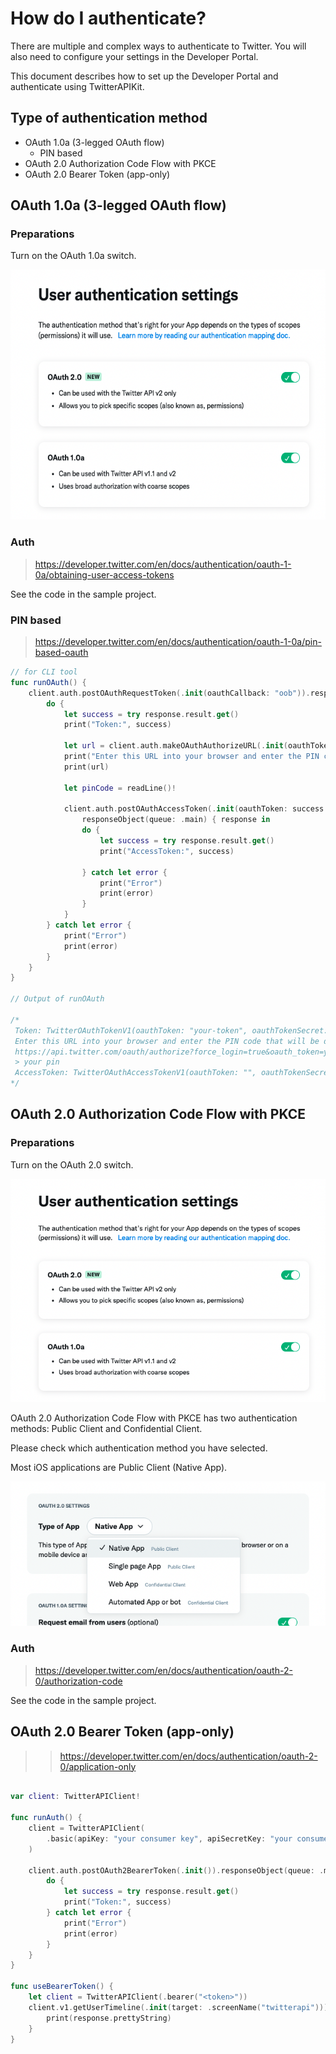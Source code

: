 # How do I authenticate?

There are multiple and complex ways to authenticate to Twitter. You will also need to configure your settings in the Developer Portal.

This document describes how to set up the Developer Portal and authenticate using TwitterAPIKit.

## Type of authentication method

- OAuth 1.0a (3-legged OAuth flow)
  - PIN based
- OAuth 2.0 Authorization Code Flow with PKCE
- OAuth 2.0 Bearer Token (app-only)

## OAuth 1.0a (3-legged OAuth flow)

### Preparations

Turn on the OAuth 1.0a switch.

<div style="text-align: center;">
    <img height="400" src="./imgs/AuthTypeSwitch.png" />
</div>

### Auth

> https://developer.twitter.com/en/docs/authentication/oauth-1-0a/obtaining-user-access-tokens

See the code in the sample project.

### PIN based

> https://developer.twitter.com/en/docs/authentication/oauth-1-0a/pin-based-oauth

```swift
// for CLI tool
func runOAuth() {
    client.auth.postOAuthRequestToken(.init(oauthCallback: "oob")).responseObject(queue: .main) { response in
        do {
            let success = try response.result.get()
            print("Token:", success)

            let url = client.auth.makeOAuthAuthorizeURL(.init(oauthToken: success.oauthToken, forceLogin: true))!
            print("Enter this URL into your browser and enter the PIN code that will be displayed after authentication.")
            print(url)

            let pinCode = readLine()!

            client.auth.postOAuthAccessToken(.init(oauthToken: success.oauthToken, oauthVerifier: pinCode))
                responseObject(queue: .main) { response in
                do {
                    let success = try response.result.get()
                    print("AccessToken:", success)

                } catch let error {
                    print("Error")
                    print(error)
                }
            }
        } catch let error {
            print("Error")
            print(error)
        }
    }
}

// Output of runOAuth

/*
 Token: TwitterOAuthTokenV1(oauthToken: "your-token", oauthTokenSecret: "your-secret", oauthCallbackConfirmed: Optional(true))
 Enter this URL into your browser and enter the PIN code that will be displayed after authentication.
 https://api.twitter.com/oauth/authorize?force_login=true&oauth_token=your-token
 > your pin
 AccessToken: TwitterOAuthAccessTokenV1(oauthToken: "", oauthTokenSecret: "", userID: Optional(""), screenName: Optional(""))
*/
```

## OAuth 2.0 Authorization Code Flow with PKCE

### Preparations

Turn on the OAuth 2.0 switch.

<div style="text-align: center;">
    <img width="600" src="./imgs/AuthTypeSwitch.png" />
</div>

OAuth 2.0 Authorization Code Flow with PKCE has two authentication methods: Public Client and Confidential Client.

Please check which authentication method you have selected.

Most iOS applications are Public Client (Native App).

<div style="text-align: center;">
    <img width="600" src="./imgs/OAuth20Type.png" />
</div>

### Auth

> https://developer.twitter.com/en/docs/authentication/oauth-2-0/authorization-code

See the code in the sample project.

## OAuth 2.0 Bearer Token (app-only)

> > https://developer.twitter.com/en/docs/authentication/oauth-2-0/application-only

```swift

var client: TwitterAPIClient!

func runAuth() {
    client = TwitterAPIClient(
        .basic(apiKey: "your consumer key", apiSecretKey: "your consumer secret")
    )

    client.auth.postOAuth2BearerToken(.init()).responseObject(queue: .main) { response in
        do {
            let success = try response.result.get()
            print("Token:", success)
        } catch let error {
            print("Error")
            print(error)
        }
    }
}

func useBearerToken() {
    let client = TwitterAPIClient(.bearer("<token>"))
    client.v1.getUserTimeline(.init(target: .screenName("twitterapi"))).responseData { response in
        print(response.prettyString)
    }
}
```
